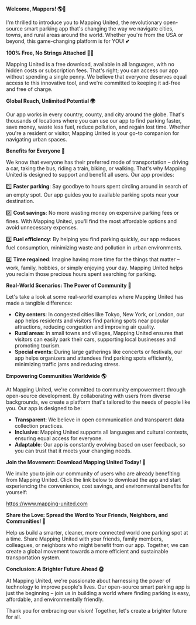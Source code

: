 **Welcome, Mappers! 🌎🚗**

I'm thrilled to introduce you to Mapping United, the revolutionary open-source smart parking app that's changing the way we navigate cities, towns, and rural areas around the world. Whether you're from the USA or beyond, this game-changing platform is for YOU! 💕

**100% Free, No Strings Attached 🙅‍♂️**

Mapping United is a free download, available in all languages, with no hidden costs or subscription fees. That's right; you can access our app without spending a single penny. We believe that everyone deserves equal access to this innovative tool, and we're committed to keeping it ad-free and free of charge.

**Global Reach, Unlimited Potential 🌍**

Our app works in every country, county, and city around the globe. That's thousands of locations where you can use our app to find parking faster, save money, waste less fuel, reduce pollution, and regain lost time. Whether you're a resident or visitor, Mapping United is your go-to companion for navigating urban spaces.

**Benefits for Everyone 🤝**

We know that everyone has their preferred mode of transportation – driving a car, taking the bus, riding a train, biking, or walking. That's why Mapping United is designed to support and benefit all users. Our app provides:

1️⃣ **Faster parking**: Say goodbye to hours spent circling around in search of an empty spot. Our app guides you to available parking spots near your destination.

2️⃣ **Cost savings**: No more wasting money on expensive parking fees or fines. With Mapping United, you'll find the most affordable options and avoid unnecessary expenses.

3️⃣ **Fuel efficiency**: By helping you find parking quickly, our app reduces fuel consumption, minimizing waste and pollution in urban environments.

4️⃣ **Time regained**: Imagine having more time for the things that matter – work, family, hobbies, or simply enjoying your day. Mapping United helps you reclaim those precious hours spent searching for parking.

**Real-World Scenarios: The Power of Community 🌟**

Let's take a look at some real-world examples where Mapping United has made a tangible difference:

*   **City centers**: In congested cities like Tokyo, New York, or London, our app helps residents and visitors find parking spots near popular attractions, reducing congestion and improving air quality.
*   **Rural areas**: In small towns and villages, Mapping United ensures that visitors can easily park their cars, supporting local businesses and promoting tourism.
*   **Special events**: During large gatherings like concerts or festivals, our app helps organizers and attendees find parking spots efficiently, minimizing traffic jams and reducing stress.

**Empowering Communities Worldwide 🌎**

At Mapping United, we're committed to community empowerment through open-source development. By collaborating with users from diverse backgrounds, we create a platform that's tailored to the needs of people like you. Our app is designed to be:

*   **Transparent**: We believe in open communication and transparent data collection practices.
*   **Inclusive**: Mapping United supports all languages and cultural contexts, ensuring equal access for everyone.
*   **Adaptable**: Our app is constantly evolving based on user feedback, so you can trust that it meets your changing needs.

**Join the Movement: Download Mapping United Today! 🚀**

We invite you to join our community of users who are already benefiting from Mapping United. Click the link below to download the app and start experiencing the convenience, cost savings, and environmental benefits for yourself:

https://www.mapping-united.com

**Share the Love: Spread the Word to Your Friends, Neighbors, and Communities! 🤝**

Help us build a smarter, cleaner, more connected world one parking spot at a time. Share Mapping United with your friends, family members, colleagues, or neighbors who might benefit from our app. Together, we can create a global movement towards a more efficient and sustainable transportation system.

**Conclusion: A Brighter Future Ahead 🌞**

At Mapping United, we're passionate about harnessing the power of technology to improve people's lives. Our open-source smart parking app is just the beginning – join us in building a world where finding parking is easy, affordable, and environmentally friendly.

Thank you for embracing our vision! Together, let's create a brighter future for all.